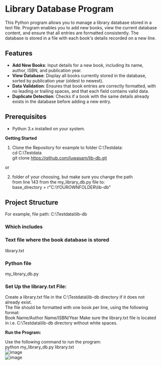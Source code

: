 # Library Database Program

This Python program allows you to manage a library database stored in a text file. 
Program enables you to add new books, view the current database content, and ensure that all entries are formatted consistently. 
The database is stored in a file with each book's details recorded on a new line.

## Features

- **Add New Books**: Input details for a new book, including its name, author, ISBN, and publication year.
- **View Database**: Display all books currently stored in the database, sorted by publication year (oldest to newest).
- **Data Validation**: Ensures that book entries are correctly formatted, with no leading or trailing spaces, and that each field contains valid data.
- **Duplicate Detection**: Checks if a book with the same details already exists in the database before adding a new entry.

## Prerequisites

- Python 3.x installed on your system.

**Getting Started**
1) Clone the Repository for example to folder C:\Testdata\:<br/>
cd C:\Testdata<br/>
git clone https://github.com/luwasam/lib-db.git<br/>

or

2) folder of your choosing, but make sure you change the path<br/>
from line 143 from the my_library_db.py file to:<br/>
base_directory = r"C:\YOUROWNFOLDER\lib-db" 

## Project Structure

For example, file path:
C:\Testdata\lib-db

### Which includes
### Text file where the book database is stored
library.txt         

### Python file
my_library_db.py

### Set Up the library.txt File:
Create a library.txt file in the C:\Testdata\lib-db directory if it does not already exist.<br/>
The file should be formatted with one book per line, using the following format:<br/>
Book Name/Author Name/ISBN/Year
Make sure the library.txt file is located in i.e. C:\Testdata\lib-db directory without white spaces.

**Run the Program:**

Use the following command to run the program:<br/>
python my_library_db.py library.txt <br/>
![image](https://github.com/user-attachments/assets/20ee724f-31fb-488a-a45b-ae3ffe1b88e6) <br/>
![image](https://github.com/user-attachments/assets/bcb28e14-d381-4376-b4e3-b71af5774960)
